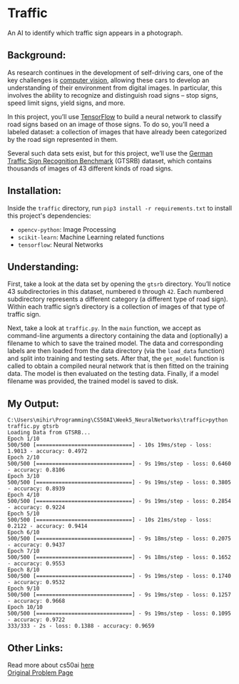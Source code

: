 # Traffic

An AI to identify which traffic sign appears in a photograph.

## Background:

As research continues in the development of self-driving cars, one of the key challenges is [computer vision](https://en.wikipedia.org/wiki/Computer_vision), allowing these cars to develop an understanding of their environment from digital images. In particular, this involves the ability to recognize and distinguish road signs – stop signs, speed limit signs, yield signs, and more.

In this project, you’ll use [TensorFlow](https://www.tensorflow.org/) to build a neural network to classify road signs based on an image of those signs. To do so, you’ll need a labeled dataset: a collection of images that have already been categorized by the road sign represented in them.

Several such data sets exist, but for this project, we’ll use the [German Traffic Sign Recognition Benchmark](http://benchmark.ini.rub.de/?section=gtsrb&subsection=news) (GTSRB) dataset, which contains thousands of images of 43 different kinds of road signs.

## Installation:

Inside the `traffic` directory, run `pip3 install -r requirements.txt` to install this project's dependencies:  
- `opencv-python`: Image Processing
- `scikit-learn`: Machine Learning related functions
- `tensorflow`: Neural Networks

## Understanding:

First, take a look at the data set by opening the `gtsrb` directory. You’ll notice 43 subdirectories in this dataset, numbered `0` through `42`. Each numbered subdirectory represents a different category (a different type of road sign). Within each traffic sign’s directory is a collection of images of that type of traffic sign.

Next, take a look at `traffic.py`. In the `main` function, we accept as command-line arguments a directory containing the data and (optionally) a filename to which to save the trained model. The data and corresponding labels are then loaded from the data directory (via the `load_data` function) and split into training and testing sets. After that, the `get_model` function is called to obtain a compiled neural network that is then fitted on the training data. The model is then evaluated on the testing data. Finally, if a model filename was provided, the trained model is saved to disk.

## My Output:

```
C:\Users\mihir\Programming\CS50AI\Week5_NeuralNetworks\traffic>python traffic.py gtsrb
Loading Data from GTSRB...
Epoch 1/10
500/500 [==============================] - 10s 19ms/step - loss: 1.9013 - accuracy: 0.4972
Epoch 2/10
500/500 [==============================] - 9s 19ms/step - loss: 0.6460 - accuracy: 0.8106
Epoch 3/10
500/500 [==============================] - 9s 19ms/step - loss: 0.3805 - accuracy: 0.8939
Epoch 4/10
500/500 [==============================] - 9s 19ms/step - loss: 0.2854 - accuracy: 0.9224
Epoch 5/10
500/500 [==============================] - 10s 21ms/step - loss: 0.2122 - accuracy: 0.9414
Epoch 6/10
500/500 [==============================] - 9s 18ms/step - loss: 0.2075 - accuracy: 0.9437
Epoch 7/10
500/500 [==============================] - 9s 18ms/step - loss: 0.1652 - accuracy: 0.9553
Epoch 8/10
500/500 [==============================] - 9s 19ms/step - loss: 0.1740 - accuracy: 0.9532
Epoch 9/10
500/500 [==============================] - 9s 19ms/step - loss: 0.1257 - accuracy: 0.9668
Epoch 10/10
500/500 [==============================] - 9s 19ms/step - loss: 0.1095 - accuracy: 0.9722
333/333 - 2s - loss: 0.1388 - accuracy: 0.9659
```

## Other Links:

Read more about cs50ai [here](https://cs50.harvard.edu/ai/2020/)   
[Original Problem Page](https://cs50.harvard.edu/ai/2020/projects/5/traffic/)